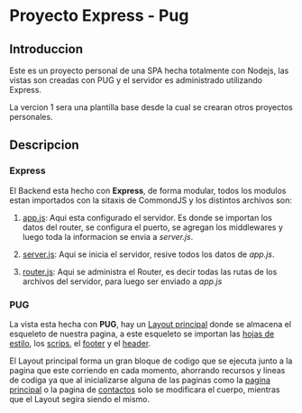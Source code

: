 # Proyecto Express - Pug
## Introduccion
Este es un proyecto personal de una SPA hecha totalmente con Nodejs, las vistas son creadas con PUG y el servidor es administrado utilizando Express.

La vercion 1 sera una plantilla base desde la cual se crearan otros proyectos personales.

## Descripcion 
### Express
El Backend esta hecho con **Express**, de forma modular, todos los modulos estan importados con la sitaxis de CommondJS y los distintos archivos son:

1. [app.js](src/app/app.js): Aqui esta configurado el servidor. Es donde se importan los datos del router, se configura el puerto, se agregan los middlewares y luego toda la informacion se envia a *server.js*.

2. [server.js](src/server.js): Aqui se inicia el servidor, resive todos los datos de *app.js*.

3. [router.js](src/app/router/router.js): Aqui se administra el Router, es decir todas las rutas de los archivos del servidor, para luego ser enviado a *app.js*

### PUG
La vista esta hecha con **PUG**, hay un [Layout principal](src/public/view/Layout/layout.pug) donde se almacena el esqueleto de nuestra pagina, a este esqueleto se importan las [hojas de estilo](src/public/css/style.css), los [scrips](src/public/js/script.js), el [footer](src/public/view/components/footer.pug) y el [header](src/public/view/components/header.pug).

El Layout principal forma un gran bloque de codigo que se ejecuta junto a la pagina que este corriendo en cada momento, ahorrando recursos y lineas de codiga ya que al inicializarse alguna de las paginas como la [pagina principal](src/public/view/pages/index.pug) o la pagina de [contactos](src/public/view/pages/contact.pug) solo se modificara el cuerpo, mientras que el Layout segira siendo el mismo.
